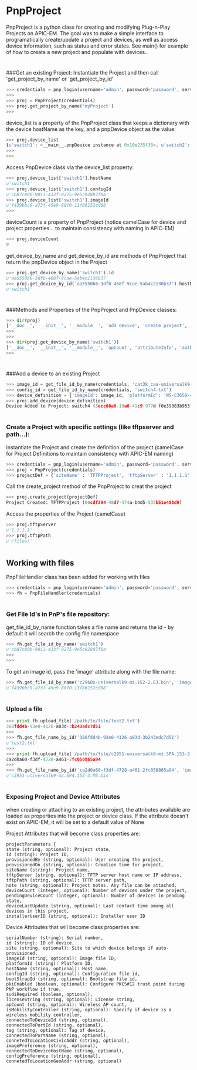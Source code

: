 # PnpProject
PnpProject is a python class for creating and modifying Plug-n-Play Projects on APIC-EM.  The goal was to make a simple interface to programatically create/update a project and devices, as well as access device information, such as status and error states.
See main() for example of how to create a new project and populate with devices..

# ###############
###Get an existing Project:
Instantiate the Project and then call 'get_project_by_name' or 'get_project_by_id'
```python
>>> credentials = pnp_login(username='admin', password='password', server='1.1.1.1')
>>>
>>> proj = PnpProject(credentials)
>>> proj.get_project_by_name('myProject')
>>>
```

device_list is a property of the PnpProject class that keeps a dictionary with the device hostName as the key, and a pnpDevice object as the value:
```python
>>> proj.device_list
{u'switch1': <__main__.pnpDevice instance at 0x10e235f38>, u'switch2': <__main__.pnpDevice instance at 0x10e2431b8>, u'switch3': <__main__.pnpDevice instance at 0x10e243098>}
>>>
>>>
```

Access PnpDevice class via the device_list property:
```python
>>> proj.device_list['switch1'].hostName
u'switch1'
>>> proj.device_list['switch1'].configId
u'cb87c80b-9011-433f-9275-9e5c92897f0a'
>>> proj.device_list['switch1'].imageId
u'f439bbc9-a73f-45e9-88f0-11f86152cd08'
>>>
```

 deviceCount is a property of PnpProject (notice camelCase for device and project properties... to maintain consistency with naming in APIC-EM)
```python
>>> proj.deviceCount
9
```

get_device_by_name and get_device_by_id are methods of PnpProject that return the pnpDevice object in the Project
```python
>>> proj.get_device_by_name('switch1').id
u'aa5550b6-3df0-468f-9cae-5ab4c2136b37'
>>> proj.get_device_by_id('aa5550b6-3df0-468f-9cae-5ab4c2136b37').hostName
u'switch1'
```

# ###############
###Methods and Properties of the PnpProject and PnpDevice classes:
```python
>>> dir(proj)
['__doc__', '__init__', '__module__', 'add_device', 'create_project', 'credentials', 'deviceCount', 'deviceLastUpdate', 'device_list', 'error', 'error_reason', 'get_device_by_id', 'get_device_by_name', 'get_project_by_id', 'get_project_by_name', 'id', 'installerUserID', 'note', 'pendingDeviceCount', 'provisionedBy', 'provisionedOn', 'siteName', 'state', 'tftpPath', 'tftpServer']
>>>
>>>
>>> dir(proj.get_device_by_name('switch1'))
['__doc__', '__init__', '__module__', 'apCount', 'attributeInfo', 'authStatus', 'bootStrapId', 'configId', 'configPreference', 'connectedToDeviceHostName', 'connectedToDeviceId', 'connectedToPortId', 'connectedToPortName', 'connetedToLocationCivicAddr', 'connetedToLocationGeoAddr', 'create_device', 'deviceId', 'error', 'error_reason', 'hostName', 'id', 'imageId', 'imagePreference', 'isMobilityController', 'lastContact', 'lastStateTransitionTime', 'licenseString', 'pkiEnabled', 'platformId', 'populate_device_from_apic', 'serialNumber', 'site', 'state', 'stateDisplay', 'sudiRequired', 'tag']
>>>
```

# ###############
###Add a device to an existing Project
```python
>>> image_id = get_file_id_by_name(credentials, 'cat3k_caa-universalk9.SPA.03.07.04.E.152-3.E4.bin', 'image')
>>> config_id = get_file_id_by_name(credentials, 'switch4.txt')
>>> device_definition = {'imageId': image_id, 'platformId': 'WS-C3650-48PQ', 'configId': config_id, 'hostName': 'switch4'}
>>> proj.add_device(device_definition)
Device Added to Project: switch4 (3ecc60a8-19a8-41c9-977d-f0e39383b953) added to Project myProject (be358095-2f6a-4e47-8dcd-e6b9bdf66ecc)
```

# ###############
### Create a Project with specific settings (like tftpserver and path...):
Instantiate the Project and create the definition of the project (camelCase for Project Definitions to maintain consistency with APIC-EM naming)
```python
>>> credentials = pnp_login(username='admin', password='password', server='1.1.1.1')
>>> proj = PnpProject(credentials)
>>> projectDef = {'siteName' : 'TFTPProject', 'tftpServer' : '1.1.1.1', 'tftpPath' : '/files/'}
```

Call the create_project method of the PnpProject to creat the project
```python
>>> proj.create_project(projectDef)
Project Created: TFTPProject (00cdf394-48d7-474a-b4d5-535b51e488d9)
```

Access the properties of the Project (camelCase)
```python
>>> proj.tftpServer
u'1.1.1.1'
>>> proj.tftpPath
u'/files/'
```
 

# ###############
## Working with files
PnpFileHandler class has been added for working with files
```python
>>> credentials = pnp_login(username='admin', password='password', server='1.1.1.1')
>>> fh = PnpFileHandler(credentials)
```

# ###############
### Get File Id's in PnP's file repository:
get_file_id_by_name function takes a file name and returns the id - by default it will search the config file namespace
```python
>>> fh.get_file_id_by_name('switch1')
u'cb87c80b-9011-433f-9275-9e5c92897f0a'
>>>
>>>
```

To get an image id, pass the 'image' attribute along with the file name:
```python
>>> fh.get_file_id_by_name('c2960x-universalk9-mz.152-2.E3.bin', 'image')
u'f439bbc9-a73f-45e9-88f0-11f86152cd08'
```

# ###############
### Upload a file
```python
>>> print fh.upload_file('/path/to/file/test2.txt')
388fdd4b-93e0-4126-a83d-3b243edc7d51
>>>
>>> fh.get_file_name_by_id('388fdd4b-93e0-4126-a83d-3b243edc7d51')
u'test2.txt'
>>>
>>> print fh.upload_file('/path/to/file/c2951-universalk9-mz.SPA.153-3.M5.bin', 'image')
ca2d0a60-f3df-4728-a461-2fc050865a94
>>>
>>> fh.get_file_name_by_id('ca2d0a60-f3df-4728-a461-2fc050865a94', 'image')
u'c2951-universalk9-mz.SPA.153-3.M5.bin'
```

# ###############
### Exposing Project and Device Attributes
when creating or attaching to an existing project, the attributes available are loaded as properties into the project or device class.  If the attribute doesn't exist on APIC-EM, it will be set to a default value of None

Project Attributes that will become class properties are:
```
projectParameters {
state (string, optional): Project state,
id (string): Project ID,
provisionedBy (string, optional): User creating the project,
provisionedOn (string, optional): Creation time for project,
siteName (string): Project name,
tftpServer (string, optional): TFTP server host name or IP address,
tftpPath (string, optional): TFTP server path,
note (string, optional): Project notes. Any file can be attached,
deviceCount (integer, optional): Number of devices under the project,
pendingDeviceCount (integer, optional): Number of devices in pending state,
deviceLastUpdate (string, optional): Last contact time among all devices in this project,
installerUserID (string, optional): Installer user ID
```

Device Attributes that will become class properties are:
```
serialNumber (string): Serial number,
id (string): ID of device,
site (string, optional): Site to which device belongs if auto-provisioned,
imageId (string, optional): Image file ID,
platformId (string): Platform ID,
hostName (string, optional): Host name,
configId (string, optional): Configuration file id,
bootStrapId (string, optional): Bootstrap file id,
pkiEnabled (boolean, optional): Configure PKCS#12 trust point during PNP workflow if true,
sudiRequired (boolean, optional),
licenseString (string, optional): License string,
apCount (string, optional): Wireless AP count,
isMobilityController (string, optional): Specify if device is a wireless mobility controller,
connectedToDeviceId (string, optional),
connectedToPortId (string, optional),
tag (string, optional): Tag of device,
connectedToPortName (string, optional),
connetedToLocationCivicAddr (string, optional),
imagePreference (string, optional),
connectedToDeviceHostName (string, optional),
configPreference (string, optional),
connetedToLocationGeoAddr (string, optional)
```

